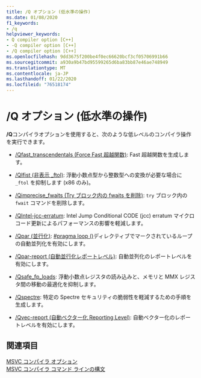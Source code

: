 ```yaml
---
title: /Q オプション (低水準の操作)
ms.date: 01/08/2020
f1_keywords:
- /q
helpviewer_keywords:
- Q compiler option [C++]
- -Q compiler option [C++]
- /Q compiler option [C++]
ms.openlocfilehash: 9dd3675f200be4f0ec66620bcf3cf05706991b66
ms.sourcegitcommit: a930a9b47bd95599265d6ba83bb87e46ae748949
ms.translationtype: MT
ms.contentlocale: ja-JP
ms.lasthandoff: 01/22/2020
ms.locfileid: "76518174"
---
```

# <a name="q-options-low-level-operations"></a>/Q オプション (低水準の操作)

**/Q**コンパイラオプションを使用すると、次のような低レベルのコンパイラ操作を実行できます。

- [/Qfast_transcendentals (Force Fast 超越関数)](qfast-transcendentals-force-fast-transcendentals.md): Fast 超越関数を生成します。

- [/QIfist (非表示 _ftol)](qifist-suppress-ftol.md): 浮動小数点型から整数型への変換が必要な場合に `_ftol` を抑制します (x86 のみ)。

- [/Qimprecise_fwaits (Try ブロック内の fwaits を削除)](qimprecise-fwaits-remove-fwaits-inside-try-blocks.md): `try` ブロック内の `fwait` コマンドを削除します。

- [/QIntel-jcc-erratum](qintel-jcc-erratum.md): Intel Jump Conditional CODE (jcc) erratum マイクロコード更新によるパフォーマンスの影響を軽減します。

- [/Qpar (並行化)](qpar-auto-parallelizer.md): [#pragma loop ()](../../preprocessor/loop.md)ディレクティブでマークされているループの自動並列化を有効にします。

- [/Qpar-report (自動並行化レポートレベル)](qpar-report-auto-parallelizer-reporting-level.md): 自動並列化のレポートレベルを有効にします。

- [/Qsafe_fp_loads](qsafe-fp-loads.md): 浮動小数点レジスタの読み込みと、メモリと MMX レジスタ間の移動の最適化を抑制します。

- [/Qspectre](qspectre.md): 特定の Spectre セキュリティの脆弱性を軽減するための手順を生成します。

- [/Qvec-report (自動ベクター化 Reporting Level)](qvec-report-auto-vectorizer-reporting-level.md): 自動ベクター化のレポートレベルを有効にします。

## <a name="see-also"></a>関連項目

[MSVC コンパイラ オプション](compiler-options.md)<br/>
[MSVC コンパイラ コマンド ラインの構文](compiler-command-line-syntax.md)
